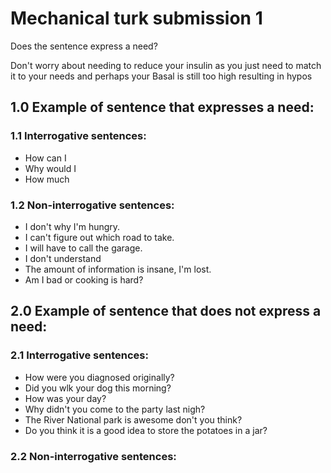 
# Mechanical turk submission 1

Does the sentence express a need? 


Don't worry about needing to reduce your insulin as you just need to match it to your needs and perhaps your Basal is still too high resulting in hypos 

## 1.0 Example of sentence that expresses a need:

### 1.1 Interrogative sentences: 

- How can I 
- Why would I 
- How much 
  
### 1.2 Non-interrogative sentences: 

- I don't why I'm hungry.
- I can't figure out which road to take.
- I will have to call the garage. 
- I don't understand 
- The amount of information is insane, I'm lost.
- Am I bad or cooking is hard?

## 2.0 Example of sentence that does not express a need:

### 2.1 Interrogative sentences: 

- How were you diagnosed originally?
- Did you wlk your dog this morning?
- How was your day?
- Why didn't you come to the party last nigh?
- The River National park is awesome don't you think?
- Do you think it is a good idea to store the potatoes in a jar?

### 2.2 Non-interrogative sentences: 
